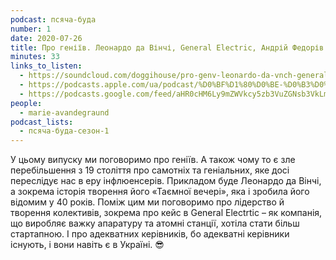```yaml
---
podcast: псяча-буда
number: 1
date: 2020-07-26
title: Про геніїв. Леонардо да Вінчі, General Electric, Андрій Федорів
minutes: 33
links_to_listen:
  - https://soundcloud.com/doggihouse/pro-genv-leonardo-da-vnch-general-electric-andry-fedorov
  - https://podcasts.apple.com/ua/podcast/%D0%BF%D1%80%D0%BE-%D0%B3%D0%B5%D0%BD%D1%96%D1%97%D0%B2-%D0%BB%D0%B5%D0%BE%D0%BD%D0%B0%D1%80%D0%B4%D0%BE-%D0%B4%D0%B0-%D0%B2%D1%96%D0%BD%D1%87%D1%96-general-electric-%D0%B0%D0%BD%D0%B4%D1%80%D1%96%D0%B9/id1525117216?i=1000486149750
  - https://podcasts.google.com/feed/aHR0cHM6Ly9mZWVkcy5zb3VuZGNsb3VkLmNvbS91c2Vycy9zb3VuZGNsb3VkOnVzZXJzOjg1ODUxNjI2NS9zb3VuZHMucnNz/episode/dGFnOnNvdW5kY2xvdWQsMjAxMDp0cmFja3MvODY0NzQ1ODk3
people:
  - marie-avandegraund
podcast_lists:
  - псяча-буда-сезон-1
---
```


У цьому випуску ми поговоримо про геніїв. А також чому то є зле перебільшення з
19 століття про самотніх та геніальних, яке досі переслідує нас в еру
інфлюенсерів. Прикладом буде Леонардо да Вінчі, а зокрема історія творення його
«Таємної вечері», яка і зробила його відомим у 40 років. Поміж цим ми
поговоримо про лідерство й творення колективів, зокрема про кейс в General
Electrtic – як компанія, що виробляє важку апаратуру та атомні станції, хотіла
стати більш стартапною. І про адекватних керівників, бо адекватні керівники
існують, і вони навіть є в Україні. 😎

